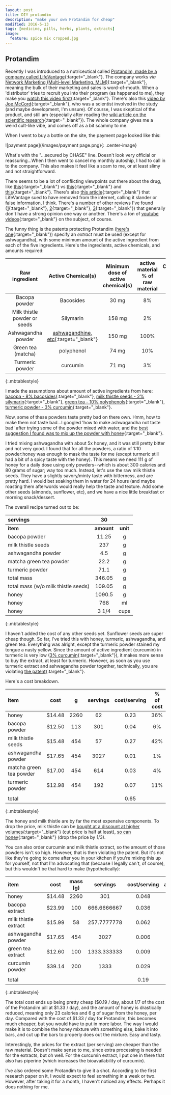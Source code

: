```yaml
---
layout: post
title: DIY protandim
description: "make your own Protandim for cheap"
modified: 2016-5-13
tags: [medicine, pills, herbs, plants, extracts]
image:
  feature: spice mix cropped.jpg
---
```


## Protandim

Recently I was introduced to a nutriceutical called [Protandim, made by a company called LifeVantage](http://www.lifevantage.com/){:target="_blank"}.  The company works *via* [Network Marketing (Multi-level Marketing, MLM)](https://en.wikipedia.org/wiki/Multi-level_marketing){:target="_blank"}, meaning the bulk of their marketing and sales is word-of-mouth.  When a 'distributor' tries to recruit you into their program (as happened to me), they make you [watch this video first](https://www.youtube.com/watch?v=LTBpSjiTWv0){:target="_blank"}.  There's also this [video by Joe McCord](https://www.youtube.com/watch?v=_45LiaZzt8w&feature=youtu.be){:target="_blank"}, who was a scientist involved in the study (and maybe development, I'm unsure).  Of course, I was skeptical of the product, and still am (especially after reading the [wiki article on the scientific research](https://en.wikipedia.org/wiki/Protandim#Research){:target="_blank"}).  The whole company gives me a weird cult-like vibe, and comes off as a bit scammy to me.

When I went to buy a bottle on the site, the payment page looked like this:

![payment page](/images/payment page.png){: .center-image}

What's with the "...secured by CHASE" line.  Doesn't look very official or reassuring...When I then went to cancel my monthly autoship, I had to call in to the company.  This also makes it feel like a scam to me, or at least slimy and not straightforward.

There seems to be a lot of conflicting viewpoints out there about the drug, like [this](http://protandimretort.com/protandim-dr-mccord-inventor-vs-paul-myhill/){:target="_blank"} vs [this](http://xuworldwide.com/wp-content/uploads/2014/08/Lifevantage-Written-by-LazyMan.pdf){:target="_blank"} and [this](https://www.sciencebasedmedicine.org/brief-update-protandim/){:target="_blank"}.  There's also [this article](http://web.archive.org/web/20101114031418/http://www.lazymanandmoney.com/lifevantage-protandim-scam){:target="_blank"} that LifeVantage sued to have removed from the internet, calling it slander or false information, I think.  There's a number of other reviews I've found ([1](http://supplement-geek.com/protandim-research-review-lifevantage/){:target="_blank"}, [2](http://themedicineguy.com/protandim-life-extender-or-money-waster/){:target="_blank"}, [3](https://www.sciencebasedmedicine.org/protandim-another-kind-of-antioxidant/){:target="_blank"}) that generally don't have a strong opinion one way or another.  There's a ton of [youtube videos](https://www.youtube.com/results?search_query=protandim){:target="_blank"} on the subject, of course.

The funny thing is the patents protecting Protandim ([here's one](https://www.google.com/patents/US7923045?dq=protandim&hl=en&sa=X&ved=0ahUKEwjIp_SvgavMAhXHxIMKHeCTD5IQ6AEIHDAA){:target="_blank"}) specify an *extract* must be used (except for ashwagandha), with some minimum amount of the active ingredient from each of the five ingredients.  Here's the ingredients, active chemicals, and amounts required:

| Raw ingredient | Active Chemical(s) | Minimum dose of active chemical(s) | active material % of raw material | Corresponding Amount of Raw Ingredient
| :---: | :---: | :---: | :---: | :---: | 
| Bacopa powder  | Bacosides  | 30 mg | 8% | 375 mg
| Milk thistle powder or seeds  | Silymarin  | 158 mg | 2% | 7.9 g |
| Ashwagandha powder  | [ashwagandhine, etc](https://www.mountainroseherbs.com/products/ashwagandha-root-powder/profile){:target="_blank"}  | 150 mg | 100% | 150 mg |
| Green tea (matcha)  | polyphenol  | 74 mg | 10% | 0.74 g |
| Turmeric powder  | curcumin  | 71 mg | 3% | 2.37 g |
{:.mbtablestyle}

I made the assumptions about amount of active ingredients from here: [bacopa - 8% bacosides](https://examine.com/supplements/bacopa-monnieri/){:target="_blank"}, [milk thistle seeds - 2% silymarin](https://examine.com/supplements/bacopa-monnieri/){:target="_blank"}, [green tea - 10% polyphenols](http://www.teatech.com/faqs.php){:target="_blank"}, [turmeric powder - 3% curcumin](http://www.ncbi.nlm.nih.gov/pubmed/17044766){:target="_blank"}.

Now, some of these powders taste pretty bad on there own.  Hmm, how to make them not taste bad...I googled 'how to make ashwagandha not taste bad' after trying some of the powder mixed with water, and the [best suggestion I found was to mix up the powder with honey](https://www.quora.com/Whats-the-best-way-to-consume-Ashwagandha-powder){:target="_blank"}.

I tried mixing ashwagandha with about 5x honey, and it was still pretty bitter and not very good.  I found that for all the powders, a ratio of 1:10 powder:honey was enough to mask the taste for me (except turmeric still had a bit of a spicy taste with the honey).  This means we need 111 g of honey for a daily dose using only powders--which is about 300 calories and 80 grams of sugar; way too much.  Instead, let's use the raw milk thistle seeds.  They have a slightly savory/minty taste with bitterness, and are pretty hard.  I would bet soaking them in water for 24 hours (and maybe roasting them afterwords would really help the taste and texture.  Add some other seeds (almonds, sunflower, etc), and we have a nice little breakfast or morning snack/dessert.

The overall recipe turned out to be:

| servings                        | 30      |      |
|:---------------------------------|:---------:|:------:|
| **item**                           | **amount**  | **unit** |
| bacopa powder                   | 11.25   | g    |
| milk thistle seeds              | 237     | g    |
| ashwagandha powder              | 4.5     | g    |
| matcha green tea powder         | 22.2    | g    |
| turmeric powder                 | 71.1    | g    |
| total mass                      | 346.05  | g    |
| total mass (w/o milk thistle seeds) | 109.05  | g    |
| honey                           | 1090.5  | g    |
| honey                           | 768 | ml   |
| honey                           | 3 1/4     | cups |
{:.mbtablestyle}

I haven't added the cost of any other seeds yet.  Sunflower seeds are super cheap though.
So far, I've tried this with honey, turmeric, ashwagandha, and green tea.  Everything was alright, except the turmeric powder stained my tongue a nasty yellow.  Since the amount of active ingredient (curcumin) in turmeric is very low ([3% curcumin](http://www.ncbi.nlm.nih.gov/pubmed/17044766){:target="_blank"}), it makes more sense to buy the extract, at least for turmeric.  However, as soon as you use turmeric extract and ashwagandha powder together, technically, you are violating [the patent](https://www.google.com/patents/US7923045?dq=protandim&hl=en&sa=X&ved=0ahUKEwjIp_SvgavMAhXHxIMKHeCTD5IQ6AEIHDAA){:target="_blank"}.


Here's a cost breakdown.

| item                    | cost  | g    | servings | cost/serving | % of cost | link                                                                                                                                                          |
|:-------------------------|:------:|:------:|:----------:|:--------------:|:-----------:|:---------------------------------------------------------------------------------------------------------------------------------------------------------------:|
| honey                   | $14.48 | 2260 | 62       | 0.23         | 36%       | [link](http://www.walmart.com/ip/Pure-N-Simple-100-Pure-Honey-80-oz/19857743?reviews_limit=10&){:target="_blank"}                                                                       |
| bacopa powder           | $12.50  | 113  | 301      | 0.04         | 6%        | [link](http://www.ebay.com/itm/4-oz-Bacopa-Monnieri-Powder-Bacopa-Monnieri-113-g-25-lb-/181819981382?hash=item2a5550be46:g:idAAAOSwqu9VQSqS){:target="_blank"}                          |
| milk thistle seeds      | $15.48 | 454  | 57       | 0.27         | 42%       | [link](http://www.ebay.com/itm/Milk-Thistle-Seeds-Organic-1-lb-Pkg-/182046952805?hash=item2a62d80d65:g:ViIAAOSwoBtW3c0N){:target="_blank"}                                          |
| ashwagandha powder      | $17.65 | 454  | 3027     | 0.01         | 1%        | [link](http://www.ebay.com/itm/Ashwagandha-Root-Powder-1-LB-16oz-Withania-Somnifera-Non-GMO-/300951025064?var=&hash=item46121435a8:m:mGlOR7esWOL8llOYe-dBgcg){:target="_blank"}         |
| matcha green tea powder | $17.00    | 454  | 614      | 0.03         | 4%        | [link](http://www.ebay.com/itm/PURE-MATCHA-GREEN-TEA-POWDER-100-NATURAL-1-LB-16-OZ-/151904213664?hash=item235e325aa0:g:mxYAAOSwHQ9WYHbY){:target="_blank"}                              |
| turmeric powder         | $12.98 | 454  | 192      | 0.07         | 11%       | [link](http://www.ebay.com/itm/100-Pure-HIGHEST-QUALITY-1Lb-TURMERIC-ROOT-GROUND-POWDER-Curcuma-Longa-16oz-453g-/381532902602?hash=item58d52214ca:g:Gg0AAOSwpzdWqrYL){:target="_blank"} |
|                         |       |      |          |              |           |                                                                                                                                                               |
| total                   |       |      |          | 0.65         |           |    
{:.mbtablestyle}

The honey and milk thistle are by far the most expensive components.  To drop the price, milk thistle can be [bought at a discount at higher volumes](http://www.herbco.com/p-380-milk-thistle-seed-whole.aspx?test=zeros&utm_expid=8790734-0.3AeVqw8lSiWXCekb73M-rw.1&gclid=CjwKEAjwgPe4BRCB66GG8PO69QkSJAC4EhHhS3iCKx-efUbnlDksK3ApFaSmpyqYHM1l0yiEnYzGAhoCLyzw_wcB&utm_referrer=https%3A%2F%2Fwww.google.com%2F){:target="_blank"} (cut price is half at least), [so can honey](http://www.webstaurantstore.com/monarchs-choice-bakers-special-honey-60-lb-pail/789HONBAKE60.html?utm_source=Google&utm_medium=cpc&utm_campaign=GoogleShopping&gclid=CjwKEAjwgPe4BRCB66GG8PO69QkSJAC4EhHhy6P7wW0oKPYBUF5oEGUEJ9pddzW8uF8tHZOJdU44mBoC0kXw_wcB){:target="_blank"} (drop the price by 1/3).

You can also order curcumin and milk thistle extract, so the amount of those powders isn't so high.  However, that is then violating the patent.  But it's not like they're going to come after you in your kitchen if you're mixing this up for yourself, not that I'm advocating that (because I legally can't, of course), but this wouldn't be that hard to make (hypothetically):

| item                 | cost   | mass (g) | servings    | cost/serving | amount/serving |                                                                                                                                                                                  |
|:----------------------|:--------:|:----------:|:-------------:|:--------------:|:----------------:|:----------------------------------------------------------------------------------------------------------------------------------------------------------------------------------:|
| honey                | $14.48 | 2260     | 301         | 0.048        | 7.500          | [link](http://www.walmart.com/ip/Pure-N-Simple-100-Pure-Honey-80-oz/19857743?reviews_limit=10&){:target="_blank"}                                                                                  |
| bacopa extract       | $23.99 | 100      | 666.6666667 | 0.036        | 0.150          | [link](http://www.ebay.com/itm/Bacopa-Monnieri-50-1-Extract-Powder-50-Bacosides-Memory-Supplement-Free-Postage-/172087370558?var=&hash=item281134e33e:m:mOBY09syzLVzErfrYJhtwzw){:target="_blank"} |
| milk thistle extract | $15.99 | 58       | 257.7777778 | 0.062        | 0.225          | [link](http://www.ebay.com/itm/Milk-Thistle-80-Silymarin-Natural-Seed-Extract-Powder-Silybum-marianum-/111742973795?var=&hash=item1a04667763:m:m-FMUtm6RFAOOtExOMnvWdw){:target="_blank"}          |
| ashwagandha powder   | $17.65 | 454      | 3027        | 0.006        | 0.150          | [link](http://www.ebay.com/itm/Ashwagandha-Root-Powder-1-LB-16oz-Withania-Somnifera-Non-GMO-/300951025064?var=&hash=item46121435a8:m:mGlOR7esWOL8llOYe-dBgcg){:target="_blank"}                    |
| green tea extract    | $12.60 | 100      | 1333.333333 | 0.009        | 0.075          | [link](http://www.ebay.com/itm/100g-Green-Tea-EXTRACT-Powder-98-Polyphenol-50-EGCG-80-Catechins-FREE-SHIP-/151565216451?hash=item2349fdaac3:g:ZK0AAOSwmrlUxA3Q){:target="_blank"}                  |
| curcumin powder      | $39.14 | 200      | 1333        | 0.029        | 0.150          | [link](http://www.ebay.com/itm/Turmeric-Curcumin-95-Piperine-Powder-Extract-Supplement-High-Bioavailability-/172003708801?){:target="_blank"}                                                      |
|                      |        |          |             |              |                |                                                                                                                                                                                  |
| total                |        |          |             | 0.19         | 8.250          |               
{:.mbtablestyle}

The total cost ends up being pretty cheap ($0.19 / day, about 1/7 of the cost of the Protandim pill at $1.33 / day), and the amount of honey is drastically reduced, meaning only 23 calories and 6 g of sugar from the honey, per day.  Compared with the cost of $1.33 / day for Protandim, this becomes much cheaper, but you would have to put in more labor.  The way I would make it is to combine the honey mixture with something else, bake it into bars, and cut up the bars to properly does out the mixture.  Easy and tasty.

Interestingly, the prices for the extract (per serving) are cheaper than the raw material.  Doesn't make sense to me, since extra processing is needed for the extracts, but oh well.  For the curcumin extract, I put one in there that also has piperine (which increases the bioavailability of curcumin).

I've also ordered some Protandim to give it a shot.  According to the first research paper on it, I would expect to feel something in a week or two.  However, after taking it for a month, I haven't noticed any effects.  Perhaps it does nothing for me.
